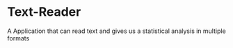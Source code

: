 # Text-Reader
A Application that can read text and gives us a statistical analysis in multiple formats
